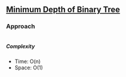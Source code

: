 ## [Minimum Depth of Binary Tree](https://leetcode.com/problems/minimum-depth-of-binary-tree/)

### Approach

```js


```

##### Complexity

- Time: O(n)
- Space: O(1)
